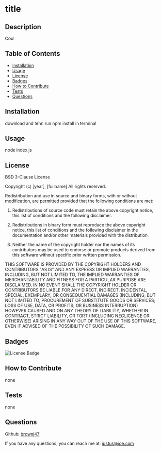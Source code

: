 # title

  ## Description

  Cool
  
  ## Table of Contents
  
  - [Installation](#installation)
  - [Usage](#usage)
  - [License](#license)
  - [Badges](#badges)
  - [How to Contribute](#How-to-Contribute)
  - [Tests](#Tests)
  - [Questions](#Questions)
  
  ## Installation

  download and tehn run npm install in terminal
  
  ## Usage
  node index.js

  ## License
  BSD 3-Clause License

Copyright (c) [year], [fullname]
All rights reserved.

Redistribution and use in source and binary forms, with or without
modification, are permitted provided that the following conditions are met:

1. Redistributions of source code must retain the above copyright notice, this
   list of conditions and the following disclaimer.

2. Redistributions in binary form must reproduce the above copyright notice,
   this list of conditions and the following disclaimer in the documentation
   and/or other materials provided with the distribution.

3. Neither the name of the copyright holder nor the names of its
   contributors may be used to endorse or promote products derived from
   this software without specific prior written permission.

THIS SOFTWARE IS PROVIDED BY THE COPYRIGHT HOLDERS AND CONTRIBUTORS "AS IS"
AND ANY EXPRESS OR IMPLIED WARRANTIES, INCLUDING, BUT NOT LIMITED TO, THE
IMPLIED WARRANTIES OF MERCHANTABILITY AND FITNESS FOR A PARTICULAR PURPOSE ARE
DISCLAIMED. IN NO EVENT SHALL THE COPYRIGHT HOLDER OR CONTRIBUTORS BE LIABLE
FOR ANY DIRECT, INDIRECT, INCIDENTAL, SPECIAL, EXEMPLARY, OR CONSEQUENTIAL
DAMAGES (INCLUDING, BUT NOT LIMITED TO, PROCUREMENT OF SUBSTITUTE GOODS OR
SERVICES; LOSS OF USE, DATA, OR PROFITS; OR BUSINESS INTERRUPTION) HOWEVER
CAUSED AND ON ANY THEORY OF LIABILITY, WHETHER IN CONTRACT, STRICT LIABILITY,
OR TORT (INCLUDING NEGLIGENCE OR OTHERWISE) ARISING IN ANY WAY OUT OF THE USE
OF THIS SOFTWARE, EVEN IF ADVISED OF THE POSSIBILITY OF SUCH DAMAGE.

  
  ## Badges

  ![License Badge](https://img.shields.io/static/v1?label=license&message=bsd-3-clause&color=green)
  
  ## How to Contribute

  none
  
  ## Tests

  none 

  ## Questions 

  Github: [brownj47](https://github.com/brownj47)

  If you have any questions, you can reach me at: [justus@joe.com](mailto:justus@joe.com)